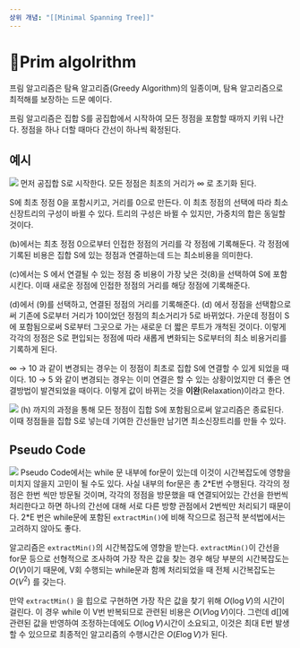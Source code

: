 ```yaml
---
상위 개념: "[[Minimal Spanning Tree]]"
---
```


# Prim algolrithm
프림 알고리즘은 탐욕 알고리즘(Greedy Algorithm)의 일종이며, 탐욕 알고리즘으로 최적해를 보장하는 드문 예이다.

프림 알고리즘은 집합 S를 공집합에서 시작하여 모든 정점을 포함할 때까지 키워 나간다. 정점을 하나 더할 때마다 간선이 하나씩 확정된다.

## 예시
![](https://i.imgur.com/stzqpKC.png)
먼저 공집합 S로 시작한다. 모든 정점은 최초의 거리가 $\infty$ 로 초기화 된다.

S에 최초 정점 0을 포함시키고, 거리를 0으로 만든다. 이 최초 정점의 선택에 따라 최소신장트리의 구성이 바뀔 수 있다. 트리의 구성은 바뀔 수 있지만, 가중치의 합은 동일할 것이다.

(b)에서는 최초 정점 0으로부터 인접한 정점의 거리를 각 정점에 기록해둔다. 각 정점에 기록된 비용은 집합 S에 있는 정점과 연결하는데 드는 최소비용을 의미한다.

(c)에서는 S 에서 연결될 수 있는 정점 중 비용이 가장 낮은 것(8)을 선택하여 S에 포함시킨다. 이때 새로운 정점에 인접한 정점의 거리를 해당 정점에 기록해준다.

(d)에서 (9)를 선택하고, 연결된 정점의 거리를 기록해준다. (d) 에서 정점을 선택함으로써 기존에 S로부터 거리가 10이었던 정점의 최소거리가 5로 바뀌었다. 가운데 정점이 S에 포함됨으로써 S로부터 그곳으로 가는 새로운 더 짧은 루트가 개척된 것이다. 이렇게 각각의 정점은 S로 편입되는 정점에 따라 새롭게 변화되는 S로부터의 최소 비용거리를 기록하게 된다.

$\infty$ → 10 과 같이 변경되는 경우는 이 정점이 최초로 집합 S에 연결할 수 있게 되었을 때이다. 10 → 5 와 같이 변경되는 경우는 이미 연결은 할 수 있는 상황이었지만 더 좋은 연결방법이 발견되었을 때이다. 이렇게 값이 바뀌는 것을 **이완**(Relaxation)이라고 한다.

![](https://i.imgur.com/iODdp4P.png)
(h) 까지의 과정을 통해 모든 정점이 집합 S에 포함됨으로써 알고리즘은 종료된다. 이때 정점들을 집합 S로 넣는데 기여한 간선들만 남기면 최소신장트리를 만들 수 있다.

## Pseudo Code
![](https://i.imgur.com/WlS8FtI.png)
Pseudo Code에서는 while 문 내부에 for문이 있는데 이것이 시간복잡도에 영향을 미치지 않을지 고민이 될 수도 있다. 사실 내부의 for문은 총 2\*E번 수행된다. 각각의 정점은 한번 씩만 방문될 것이며, 각각의 정점을 방문했을 때 연결되어있는 간선을 한번씩 처리한다고 하면 하나의 간선에 대해 서로 다른 방향 관점에서 2번씩만 처리되기 때문이다. 2\*E 번은 while문에 포함된 `extractMin()`에 비해 작으므로 점근적 분석법에서는 고려하지 않아도 좋다.

알고리즘은 `extractMin()`의 시간복잡도에 영향을 받는다. `extractMin()`이 간선을 for문 등으로 선형적으로 조사하여 가장 작은 값을 찾는 경우 해당 부분의 시간복잡도는 $O(V)$이기 때문에, V회 수행되는 while문과 함께 처리되었을 때 전체 시간복잡도는 $O(V^2)$ 를 갖는다.

만약 `extractMin()` 을 힙으로 구현하면 가장 작은 값을 찾기 위해 $O(\log V)$의 시간이 걸린다. 이 경우 while 이 V번 반복되므로 관련된 비용은 $O(V\log V)$이다. 그런데 d[]에 관련된 값을 반영하여 조정하는데에도 $O(\log V)$시간이 소요되고, 이것은 최대 E번 발생할 수 있으므로 최종적인 알고리즘의 수행시간은 $O(E\log V)$가 된다.